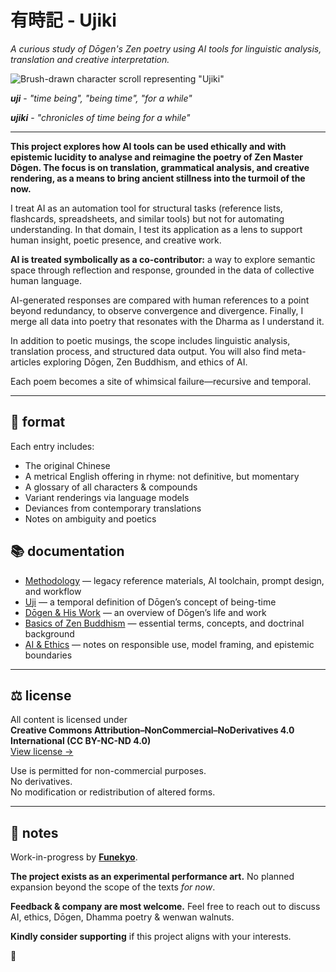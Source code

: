 # 有時記 - Ujiki
*A curious study of Dōgen's Zen poetry using AI tools for linguistic analysis, translation and creative interpretation.*

![Brush-drawn character scroll representing "Ujiki"](https://github.com/user-attachments/assets/84065bb8-5d25-4fa8-8033-2e3c6a4ae5a2)

***uji*** - *"time being", "being time", "for a while"*

***ujiki*** - *"chronicles of time being for a while"*

---

**This project explores how AI tools can be used ethically and with epistemic lucidity to analyse and reimagine the poetry of Zen Master Dōgen. The focus is on translation, grammatical analysis, and creative rendering, as a means to bring ancient stillness into the turmoil of the now.**

I treat AI as an automation tool for structural tasks (reference lists, flashcards, spreadsheets, and similar tools) but not for automating understanding. In that domain, I test its application as a lens to support human insight, poetic presence, and creative work.

**AI is treated symbolically as a co-contributor:** a way to explore semantic space through reflection and response, grounded in the data of collective human language.

AI-generated responses are compared with human references to a point beyond redundancy, to observe convergence and divergence. Finally, I merge all data into poetry that resonates with the Dharma as I understand it.

In addition to poetic musings, the scope includes linguistic analysis, translation process, and structured data output. You will also find meta-articles exploring Dōgen, Zen Buddhism, and ethics of AI.

Each poem becomes a site of whimsical failure—recursive and temporal.  

---

## 📄 format

Each entry includes:

- The original Chinese
- A metrical English offering in rhyme: not definitive, but momentary
- A glossary of all characters & compounds
- Variant renderings via language models
- Deviances from contemporary translations
- Notes on ambiguity and poetics

## 📚 documentation

- [Methodology](link) — legacy reference materials, AI toolchain, prompt design, and workflow  
- [Uji](link) — a temporal definition of Dōgen’s concept of being-time
- [Dōgen & His Work](link) — an overview of Dōgen’s life and work
- [Basics of Zen Buddhism](link) — essential terms, concepts, and doctrinal background
- [AI & Ethics](link) — notes on responsible use, model framing, and epistemic boundaries

---

## ⚖️ license

All content is licensed under  
**Creative Commons Attribution–NonCommercial–NoDerivatives 4.0 International (CC BY-NC-ND 4.0)**  
[View license →](https://creativecommons.org/licenses/by-nc-nd/4.0/)

Use is permitted for non-commercial purposes.  
No derivatives.  
No modification or redistribution of altered forms.

---

## 📝 notes

Work-in-progress by **[Funekyo](link)**.

**The project exists as an experimental performance art.** No planned expansion beyond the scope of the texts *for now*.  

**Feedback & company are most welcome.** Feel free to reach out to discuss AI, ethics, Dōgen, Dhamma poetry & wenwan walnuts.

**Kindly consider supporting** if this project aligns with your interests.

🌸

